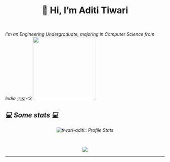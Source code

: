 <h1 align = "center">👋 Hi, I’m  Aditi Tiwari </h1>
<br />

<p><em>I'm an Engineering Undergraduate, majoring in Computer Science from India 🇮🇳 <3
  <img align='centre' src="https://giphy.com/gifs/pudgypenguins-pudgy-penguin-penguins-6ib6KPmkeAjDTxMxij" width="200">

<h2>💻 Some stats 💻</h2>


<p align = "center"><img src="https://github-readme-stats.vercel.app/api?username=tiwari-aditi&show_icons=true&theme=synthwave" alt="tiwari-aditi:: Profile Stats" /> </p> 
<br>
<p align = "center"><a href="https://github.com/tiwari-aditi/github-readme-stats"><img align="center" src="https://github-readme-stats.vercel.app/api/top-langs/?username=tiwari-aditi&layout=compact&theme=buefy&hide_border=true" /></a></p>

---
